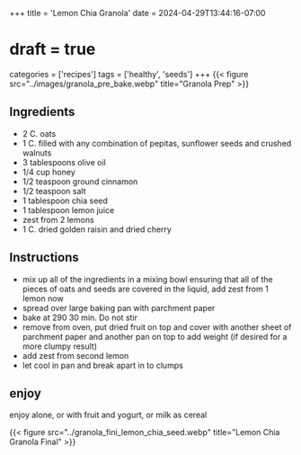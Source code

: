 +++
title = 'Lemon Chia Granola'
date = 2024-04-29T13:44:16-07:00
# draft = true
categories = ['recipes']
tags = ['healthy', 'seeds']
+++
{{< figure src="../images/granola_pre_bake.webp" title="Granola Prep" >}}


## Ingredients

- 2 C. oats
- 1 C. filled with any combination of pepitas, sunflower seeds and crushed walnuts
- 3 tablespoons olive oil
- 1/4 cup honey
- 1/2 teaspoon ground cinnamon
- 1/2 teaspoon salt
- 1 tablespoon chia seed
- 1 tablespoon lemon juice
- zest from 2 lemons
- 1 C. dried golden raisin and dried cherry

## Instructions

- mix up all of the ingredients in a mixing bowl ensuring that all of the pieces of oats and seeds are covered in the liquid, add zest from 1 lemon now
- spread over large baking pan with parchment paper
- bake at 290 30 min. Do not stir
- remove from oven, put dried fruit on top and cover with another sheet of parchment paper and another pan on top to add weight (if desired for a more clumpy result)
- add zest from second lemon
- let cool in pan and break apart in to clumps

## enjoy

enjoy alone, or with fruit and yogurt, or milk as cereal

{{< figure src="../granola_fini_lemon_chia_seed.webp" title="Lemon Chia Granola Final" >}}
